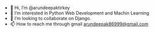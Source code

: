 - 👋 Hi, I’m @arundeepaktirkey
- 👀 I’m interested in Python Web Development and Machin Learning
- 💞️ I’m looking to collaborate on Django.
- 📫 How to reach me through gmail arundeepak86999@gmail.com
